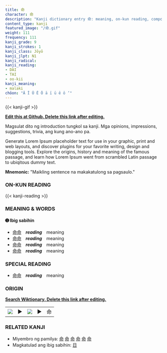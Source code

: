 ```yaml
---
title: 命
character: 命
description: "Kanji dictionary entry 命: meaning, on-kun reading, compounds, origin, related kanji"
content_type: kanji
featured_image: "/命.gif"
weight: 111
frequency: 111
kanji_grade: 9
kanji_strokes: 1
kanji_class: Jōyō
kanji_jlpt: N1
kanji_radical: 
kanji_reading: 
- DAI
- TAI
- oo-kii
kanji_meaning:
- malaki
chōon: "Ā Ī Ū Ē Ō ā ī ū ē ō ’"
---
```

[//]: # (Don't edit the line below. Kanji animated GIF code is automatically generated.)
{{< kanji-gif >}}

[//]: # (Edit below this line.)

**[Edit this at Github. Delete this link after editing.](https://github.com/tim0g/tim/tree/main/content/kanji/命/index.md)**

Magsulat dito ng introduction tungkol sa kanji. Mga opinions, impressions, suggestions, trivia, ang kung ano-ano pa.

Generate Lorem Ipsum placeholder text for use in your graphic, print and web layouts, and discover plugins for your favorite writing, design and blogging tools. Explore the origins, history and meaning of the famous passage, and learn how Lorem Ipsum went from scrambled Latin passage to ubiqitous dummy text.
 
**Mnemonic:** "Maikling sentence na makakatulong sa pagsaulo."

### ON-KUN READING

[//]: # (Don't edit the line below. ON-KUN READING code is automatically generated.)
{{< kanji-reading >}}

### MEANING & WORDS

#### ➊ **Ibig sabihin**
  - [命](../命)[命](../命)　***reading***　meaning
  - [命](../命)[命](../命)　***reading***　meaning
  - [命](../命)[命](../命)　***reading***　meaning
  - [命](../命)[命](../命)　***reading***　meaning

### SPECIAL READING
  - [命](../命)[命](../命)　***reading***　meaning

### ORIGIN

**[Search Wiktionary. Delete this link after editing.](https://wiktionary.org/wiki/命)**
<table class="kanji-table"><tr><td>
<img src="60px-命-bronze.svg.png">
</td><td>▶</td><td>
<img src="60px-命-oracle.svg.png">
</td><td>▶</td>
<td class="kanji-origin">命</td>
</tr></table>

### RELATED KANJI
- Miyembro ng pamilya: [命](../命) [命](../命) [命](../命) [命](../命) [命](../命) [命](../命)
- Magkatulad ang ibig sabihin: [日](../日)
